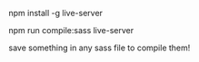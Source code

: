 npm install -g live-server

npm run compile:sass
live-server

save something in any sass file to compile them!